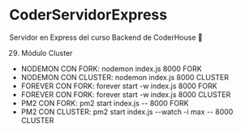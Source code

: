 # CoderServidorExpress
Servidor en Express del curso Backend de CoderHouse 🚀

29. Módulo Cluster

- NODEMON CON FORK: nodemon index.js 8000 FORK
- NODEMON CON CLUSTER: nodemon index.js 8000 CLUSTER
- FOREVER CON FORK: forever start -w index.js 8000 FORK
- FOREVER CON FORK: forever start -w index.js 8000 CLUSTER
- PM2 CON FORK: pm2 start index.js -- 8000 FORK
- PM2 CON CLUSTER: pm2 start index.js --watch -i max -- 8000 CLUSTER